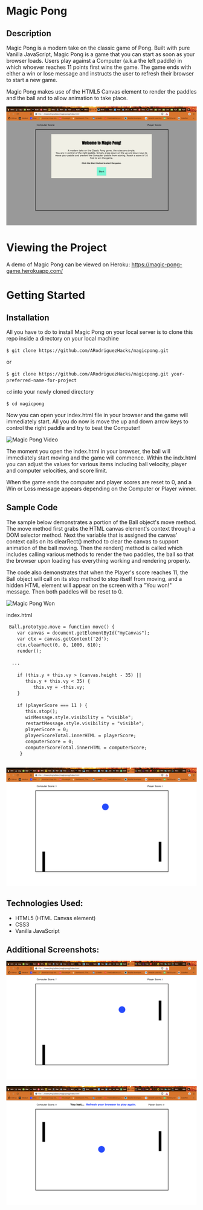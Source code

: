 # Magic Pong

## Description
Magic Pong is a modern take on the classic game of Pong. Built with pure Vanilla JavaScript, Magic Pong is a game that you can start as soon as your browser loads. Users play against a Computer (a.k.a the left paddle) in which whoever reaches 11 points first wins the game. The game ends with either a win or lose message and instructs the user to refresh their browser to start a new game. 

Magic Pong makes use of the HTML5 Canvas element to render the paddles and the ball and to allow animation to take place.

![Magic Pong New](public/assets/imgs/magicpong-onload.png)

# Viewing the Project

A demo of Magic Pong can be viewed on Heroku: https://magic-pong-game.herokuapp.com/

# Getting Started

## Installation

All you have to do to install Magic Pong on your local server is to clone this repo inside a directory on your local machine

`$ git clone https://github.com/ARodriguezHacks/magicpong.git`

or

`$ git clone https://github.com/ARodriguezHacks/magicpong.git your-preferred-name-for-project`

`cd` into your newly cloned directory

`$ cd magicpong`

Now you can open your index.html file in your browser and the game will immediately start. All you do now is move the up and down arrow keys to control the right paddle and try to beat the Computer!

![Magic Pong Video](https://gph.is/g/ZkNqjNP)

The moment you open the index.html in your browser, the ball will immediately start moving and the game will commence. Within the indx.html you can adjust the values for various items including ball velocity, player and computer velocities, and score limit.

When the game ends the computer and player scores are reset to 0, and a Win or Loss message appears depending on the Computer or Player winner.

## Sample Code

The sample below demonstrates a portion of the Ball object's move method. The move method first grabs the HTML canvas element's context through a DOM selector method. Next the variable that is assigned the canvas' context calls on its clearRect() method to clear the canvas to support animation of the ball moving. Then the render() method is called which includes calling various methods to render the two paddles, the ball so that the browser upon loading has everything working and rendering properly. 

The code also demonstrates that when the Player's score reaches 11, the Ball object will call on its stop method to stop itself from moving, and a hidden HTML element will appear on the screen with a "You won!" message. Then both paddles will be reset to 0.

![Magic Pong Won](public/assets/imgs/newmagicpong-won.png)

index.html
```
 Ball.prototype.move = function move() {
    var canvas = document.getElementById("myCanvas");
    var ctx = canvas.getContext('2d');
    ctx.clearRect(0, 0, 1000, 610);
    render();

  ...
  
    if (this.y + this.vy > (canvas.height - 35) ||
       this.y + this.vy < 35) {
          this.vy = -this.vy;
    }

    if (playerScore === 11 ) {
       this.stop();
       winMessage.style.visibility = "visible";
       restartMessage.style.visibility = "visible";
       playerScore = 0;
       playerScoreTotal.innerHTML = playerScore;
       computerScore = 0;
       computerScoreTotal.innerHTML = computerScore;
     }
   
```

![Magic Pong 1](public/assets/imgs/newmagicpong-1.png)

## Technologies Used:

* HTML5 (HTML Canvas element)
* CSS3
* Vanilla JavaScript

## Additional Screenshots:

![Magic Pong 2](public/assets/imgs/newmagicpong-2.png)

![Magic Pong 3](public/assets/imgs/newmagicpong-3.png)
